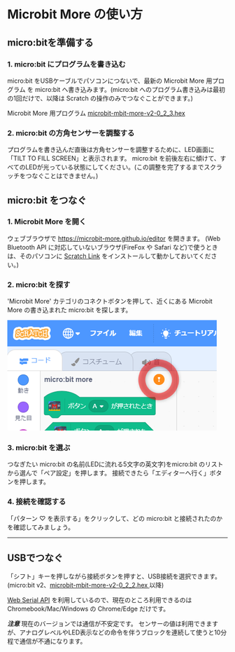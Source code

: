 # Microbit More の使い方

## micro:bitを準備する

### 1. micro:bit にプログラムを書き込む
micro:bit をUSBケーブルでパソコンにつないで、最新の Microbit More 用プログラム を micro:bit へ書き込みます。(micro:bit へのプログラム書き込みは最初の1回だけで、以降は Scratch の操作のみでつなぐことができます。)

Microbit More 用プログラム [microbit-mbit-more-v2-0_2_3.hex](https://github.com/microbit-more/pxt-mbit-more-v2/releases/download/0.2.3/microbit-mbit-more-v2-0_2_3.hex)

### 2. micro:bit の方角センサーを調整する
プログラムを書き込んだ直後は方角センサーを調整するために、LED画面に「TILT TO FILL SCREEN」と表示されます。 micro:bit を前後左右に傾けて、すべてのLEDが光っている状態にしてください。(この調整を完了するまでスクラッチをつなぐことはできません。)

## micro:bit をつなぐ

### 1. Microbit More を開く

ウェブブラウザで https://microbit-more.github.io/editor を開きます。
(Web Bluetooth API に対応していないブラウザ(FireFox や Safari など)で使うときは、そのパソコンに [Scratch Link](https://scratch.mit.edu/microbit) をインストールして動かしておいてください。)

### 2. micro:bit を探す

'Microbit More' カテゴリのコネクトボタンを押して、近くにある Microbit More の書き込まれた micro:bit を探します。

![](microbit_more-connect_button-disconnected.png)

### 3. micro:bit を選ぶ

つなぎたい micro:bit の名前(LEDに流れる5文字の英文字)をmicro:bit のリストから選んで「ペア設定」を押します。
接続できたら「エディターへ行く」ボタンを押します。

### 4. 接続を確認する

「パターン ♡ を表示する」をクリックして、どの micro:bit と接続されたのかを確認してみましょう。

____
## USBでつなぐ

「シフト」キーを押しながら接続ボタンを押すと、USB接続を選択できます。
(micro:bit v2、[microbit-mbit-more-v2-0_2_2.hex ](https://github.com/microbit-more/pxt-mbit-more-v2/releases/tag/0.2.2) 以降)

[Web Serial API](https://wicg.github.io/serial/) を利用しているので、現在のところ利用できるのは Chromebook/Mac/Windows の Chrome/Edge だけです。

***注意***
現在のバージョンでは通信が不安定です。
センサーの値は利用できますが、アナログレベルやLED表示などの命令を伴うブロックを連続して使うと10分程で通信が不通になります。
